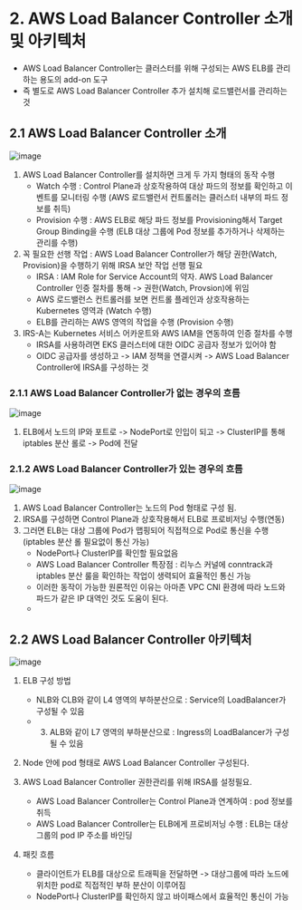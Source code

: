 # 2. AWS Load Balancer Controller 소개 및 아키텍처
- AWS Load Balancer Controller는 클러스터를 위해 구성되는 AWS ELB를 관리하는 용도의 add-on 도구
- 즉 별도로 AWS Load Balancer Controller 추가 설치해 로드밸런서를 관리하는 것

## 2.1 AWS Load Balancer Controller 소개
![image](https://github.com/devhyunuk/eks-cloudnet/assets/49749510/85d08be4-765e-4495-8a85-ebace7f0603f)
1) AWS Load Balancer Controller를 설치하면 크게 두 가지 형태의 동작 수행
   - Watch 수행 : Control Plane과 상호작용하여 대상 파드의 정보를 확인하고 이벤트를 모니터링 수행 (AWS 로드밸런서 컨트롤러는 클러스터 내부의 파드 정보를 취득)
   - Provision 수행 : AWS ELB로 해당 파드 정보를 Provisioning해서 Target Group Binding을 수행 (ELB 대상 그룹에 Pod 정보를 추가하거나 삭제하는 관리를 수행)
2) 꼭 필요한 선행 작업 : AWS Load Balancer Controller가 해당 권한(Watch, Provision)을 수행하기 위해 IRSA 보안 작업 선행 필요
   - IRSA : IAM Role for Service Account의 약자. AWS Load Balancer Controller 인증 절차를 통해 -> 권한(Watch, Provsion)에 위임
   - AWS 로드밸런스 컨트롤러를 보면 컨트롤 플레인과 상호작용하는 Kubernetes 영역과 (Watch 수행)
   - ELB를 관리하는 AWS 영역의 작업을 수행 (Provision 수행)
3) IRS-A는 Kubernetes 서비스 어카운트와 AWS IAM을 연동하여 인증 절차를 수행
   - IRSA를 사용하려면 EKS 클러스터에 대한 OIDC 공급자 정보가 있어야 함
   - OIDC 공급자를 생성하고 -> IAM 정책을 연결시켜 -> AWS Load Balancer Controller에 IRSA를 구성하는 것

### 2.1.1 AWS Load Balancer Controller가 없는 경우의 흐름
![image](https://github.com/devhyunuk/eks-cloudnet/assets/49749510/7349185a-fc59-41dd-aa1e-1950c3215100)
1) ELB에서 노드의 IP와 포트로 -> NodePort로 인입이 되고 -> ClusterIP를 통해 iptables 분산 롤로 -> Pod에 전달
   
### 2.1.2 AWS Load Balancer Controller가 있는 경우의 흐름
![image](https://github.com/devhyunuk/eks-cloudnet/assets/49749510/2d8ee095-7f38-480c-9148-993b3a4a715a)
1) AWS Load Balancer Controller는 노드의 Pod 형태로 구성 됨.
2) IRSA를 구성하면 Control Plane과 상호작용해서 ELB로 프로비저닝 수행(연동)
3) 그러면 ELB는 대상 그룹에 Pod가 맵핑되어 직접적으로 Pod로 통신을 수행 (iptables 분산 롤 필요없이 통신 가능)
   - NodePort나 ClusterIP를 확인할 필요없음
   - AWS Load Balancer Controller 특장점 : 리누스 커널에 conntrack과 iptables 분산 룰을 확인하는 작업이 생력되어 효율적인 통신 가능
   - 이러한 동작이 가능한 원론적인 이유는 아마존 VPC CNI 환경에 따라 노드와 파드가 같은 IP 대역인 것도 도움이 된다.
   - 

## 2.2 AWS Load Balancer Controller 아키텍처 
![image](https://github.com/devhyunuk/eks-cloudnet/assets/49749510/41f3e2e3-8c3d-4f22-a841-a62be42cc927)

1) ELB 구성 방법
   - NLB와 CLB와 같이 L4 영역의 부하분산으로 : Service의 LoadBalancer가 구성될 수 있음
   - 3) ALB와 같이 L7 영역의 부하분산으로 : Ingress의 LoadBalancer가 구성될 수 있음

2) Node 안에 pod 형태로 AWS Load Balancer Controller 구성된다.
3) AWS Load Balancer Controller 권한관리를 위해 IRSA를 설정필요.
   - AWS Load Balancer Controller는 Control Plane과 연계하여 : pod 정보를 취득
   - AWS Load Balancer Controller는 ELB에게 프로비저닝 수행 : ELB는 대상그룹의 pod IP 주소를 바인딩
4) 패킷 흐름
   - 클라이언트가 ELB를 대상으로 트래픽을 전달하면 -> 대상그룹에 따라 노드에 위치한 pod로 직접적인 부하 분산이 이루어짐
   - NodePort나 ClusterIP를 확인하지 않고 바이패스에서 효율적인 통신이 가능












